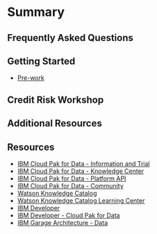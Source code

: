 # Summary

## Frequently Asked Questions

<!-- * [FAQ](faq/README.md) -->

## Getting Started

* [Pre-work](pre-work/README.md)

## Credit Risk Workshop

<!-- * [Data Visualization with Data Refinery](data-visualization-and-refinery/README.md) -->
<!-- * [Machine Learning with Jupyter](machine-learning-in-jupyter-notebook/README.md) -->
<!-- * [Machine Learning with AutoAI](machine-learning-autoai/README.md) -->
<!-- * [Deploy and Test Machine Learning Models](machine-learning-deployment-scoring/README.md) -->
<!-- * [Monitoring models with OpenScale GUI (Fastpath Monitoring)](openscale-fastpath/README.md) -->


## Additional Resources

<!-- * [Instructor Guide](admin-guide/README.md) -->
<!-- * [Enterprise data governance for Admins using Watson Knowledge Catalog](watson-knowledge-catalog-admin/README.md) -->

## Resources

* [IBM Cloud Pak for Data - Information and Trial](https://www.ibm.com/products/cloud-pak-for-data)
* [IBM Cloud Pak for Data - Knowledge Center](https://www.ibm.com/support/knowledgecenter/SSQNUZ)
* [IBM Cloud Pak for Data - Platform API](https://cloud.ibm.com/apidocs/cloud-pak-data)
* [IBM Cloud Pak for Data - Community](https://community.ibm.com/community/user/cloudpakfordata/home)
* [Watson Knowledge Catalog](https://www.ibm.com/cloud/watson-knowledge-catalog)
* [Watson Knowledge Catalog Learning Center](https://developer.ibm.com/clouddataservices/docs/data-catalog/get-started/)
* [IBM Developer](https://developer.ibm.com)
* [IBM Developer - Cloud Pak for Data](https://developer.ibm.com/components/cloud-pak-for-data/)
* [IBM Garage Architecture - Data](https://www.ibm.com/cloud/architecture/architectures/dataArchitecture)
